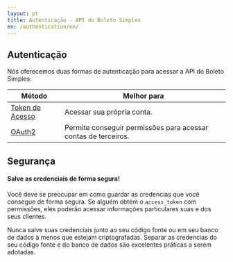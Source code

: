 ```yaml
---
layout: pt
title: Autenticação - API do Boleto Simples
en: /authentication/en/
---
```


## Autenticação

Nós oferecemos duas formas de autenticação para acessar a API do Boleto Simples:

<table class="table table-bordered features">
  <thead>
  <tr>
    <th>Método</th>
    <th>Melhor para</th>
  </tr>
  </thead>
  <tbody>
  <tr>
    <td><a href="/authentication/token">Token de Acesso</a></td>
    <td>Acessar sua própria conta.</td>
  </tr>
  <tr>
    <td><a href="/authentication/oauth2">OAuth2</a></td>
    <td>Permite conseguir permissões para acessar contas de terceiros.</td>
  </tr>
  </tbody>
</table>

## Segurança

#### Salve as credenciais de forma segura!

Você deve se preocupar em como guardar as credencias que você consegue de forma segura. Se alguém obtém o `access_token` com permissões, eles poderão acessar informações particulares suas e dos seus clientes.

Nunca salve suas credenciais junto ao seu código fonte ou em seu banco de dados à menos que estejam criptografadas. Separar as credencias do seu código fonte e do banco de dados são excelentes práticas a serem adotadas.
